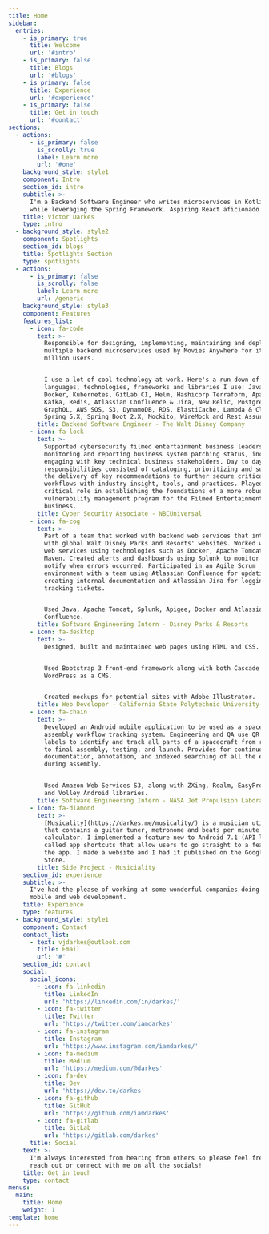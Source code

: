 ```yaml
---
title: Home
sidebar:
  entries:
    - is_primary: true
      title: Welcome
      url: '#intro'
    - is_primary: false
      title: Blogs
      url: '#blogs'
    - is_primary: false
      title: Experience
      url: '#experience'
    - is_primary: false
      title: Get in touch
      url: '#contact'
sections:
  - actions:
      - is_primary: false
        is_scrolly: true
        label: Learn more
        url: '#one'
    background_style: style1
    component: Intro
    section_id: intro
    subtitle: >-
      I'm a Backend Software Engineer who writes microservices in Kotlin & Java
      while leveraging the Spring Framework. Aspiring React aficionado.
    title: Victor Darkes
    type: intro
  - background_style: style2
    component: Spotlights
    section_id: blogs
    title: Spotlights Section
    type: spotlights
  - actions:
      - is_primary: false
        is_scrolly: false
        label: Learn more
        url: /generic
    background_style: style3
    component: Features
    features_list:
      - icon: fa-code
        text: >-
          Responsible for designing, implementing, maintaining and deploying
          multiple backend microservices used by Movies Anywhere for it's 7
          million users. 


          I use a lot of cool technology at work. Here's a run down of of the
          languages, technologies, frameworks and libraries I use: Java, Kotlin,
          Docker, Kubernetes, GitLab CI, Helm, Hashicorp Terraform, Apache
          Kafka, Redis, Atlassian Confluence & Jira, New Relic, Postgres DB,
          GraphQL, AWS SQS, S3, DynamoDB, RDS, ElastiCache, Lambda & CloudWatch,
          Spring 5.X, Spring Boot 2.X, Mockito, WireMock and Rest Assured.
        title: Backend Software Engineer - The Walt Disney Company
      - icon: fa-lock
        text: >-
          Supported cybersecurity filmed entertainment business leaders in
          monitoring and reporting business system patching status, including
          engaging with key technical business stakeholders. Day to day
          responsibilities consisted of cataloging, prioritizing and supporting
          the delivery of key recommendations to further secure critical
          workflows with industry insight, tools, and practices. Played a
          critical role in establishing the foundations of a more robust
          vulnerability management program for the Filmed Entertainment
          business.
        title: Cyber Security Associate - NBCUniversal
      - icon: fa-cog
        text: >-
          Part of a team that worked with backend web services that interacted
          with global Walt Disney Parks and Resorts' websites. Worked with Java
          web services using technologies such as Docker, Apache Tomcat, and
          Maven. Created alerts and dashboards using Splunk to monitor and
          notify when errors occurred. Participated in an Agile Scrum
          environment with a team using Atlassian Confluence for updating and
          creating internal documentation and Atlassian Jira for logging and
          tracking tickets.


          Used Java, Apache Tomcat, Splunk, Apigee, Docker and Atlassian Jira &
          Confluence.
        title: Software Engineering Intern - Disney Parks & Resorts
      - icon: fa-desktop
        text: >-
          Designed, built and maintained web pages using HTML and CSS. 


          Used Bootstrap 3 front-end framework along with both Cascade and
          WordPress as a CMS. 


          Created mockups for potential sites with Adobe Illustrator.
        title: Web Developer - California State Polytechnic University-Pomona
      - icon: fa-chain
        text: >-
          Developed an Android mobile application to be used as a spacecraft
          assembly workflow tracking system. Engineering and QA use QR coded
          labels to identify and track all parts of a spacecraft from receiving
          to final assembly, testing, and launch. Provides for continuous photo
          documentation, annotation, and indexed searching of all the events
          during assembly.


          Used Amazon Web Services S3, along with ZXing, Realm, EasyPrefs, Gson
          and Volley Android libraries.
        title: Software Engineering Intern - NASA Jet Propulsion Laboratory
      - icon: fa-diamond
        text: >-
          [Musicality](https://darkes.me/musicality/) is a musician utility app
          that contains a guitar tuner, metronome and beats per minute
          calculator. I implemented a feature new to Android 7.1 (API level 25)
          called app shortcuts that allow users to go straight to a feature in
          the app. I made a website and I had it published on the Google Play
          Store.
        title: Side Project - Musiciality
    section_id: experience
    subtitle: >-
      I've had the please of working at some wonderful companies doing backend,
      mobile and web development.
    title: Experience
    type: features
  - background_style: style1
    component: Contact
    contact_list:
      - text: vjdarkes@outlook.com
        title: Email
        url: '#'
    section_id: contact
    social:
      social_icons:
        - icon: fa-linkedin
          title: LinkedIn
          url: 'https://linkedin.com/in/darkes/'
        - icon: fa-twitter
          title: Twitter
          url: 'https://twitter.com/iamdarkes'
        - icon: fa-instagram
          title: Instagram
          url: 'https://www.instagram.com/iamdarkes/'
        - icon: fa-medium
          title: Medium
          url: 'https://medium.com/@darkes'
        - icon: fa-dev
          title: Dev
          url: 'https://dev.to/darkes'
        - icon: fa-github
          title: GitHub
          url: 'https://github.com/iamdarkes'
        - icon: fa-gitlab
          title: GitLab
          url: 'https://gitlab.com/darkes'
      title: Social
    text: >-
      I'm always interested from hearing from others so please feel free to
      reach out or connect with me on all the socials!
    title: Get in touch
    type: contact
menus:
  main:
    title: Home
    weight: 1
template: home
---
```


